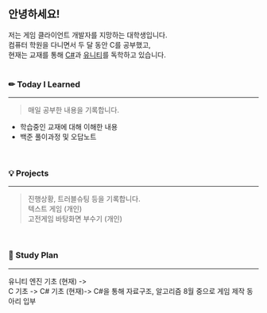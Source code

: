 ## 안녕하세요!
저는 게임 클라이언트 개발자를 지망하는 대학생입니다.  
컴퓨터 학원을 다니면서 두 달 동안 C를 공부했고,   
현재는 교재를 통해 [C#](http://www.yes24.com/Product/Goods/96674785)과 [유니티](http://www.yes24.com/Product/Goods/106537338)를 독학하고 있습니다. 
<br/>
<br/>
### ✏ Today I Learned
---
>매일 공부한 내용을 기록합니다.
- 학습중인 교재에 대해 이해한 내용
- 백준 풀이과정 및 오답노트    

<br/>  

### 💡 Projects
---
>진행상황, 트러블슈팅 등을 기록합니다.  
텍스트 게임 (개인)  
고전게임 바탕화면 부수기 (개인)   
<br/>  

### 📅 Study Plan  
---
유니티 엔진 기초 (현재) ->    
C 기초 -> C# 기초 (현재)-> C#을 통해 자료구조, 알고리즘 
8월 중으로 게임 제작 동아리 입부
